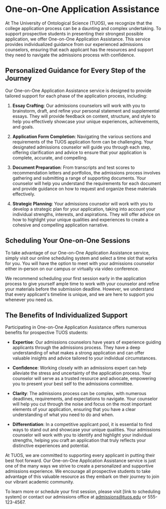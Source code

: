 # One-on-One Application Assistance

At The University of Ontological Science (TUOS), we recognize that the college application process can be a daunting and complex undertaking. To support prospective students in presenting their strongest possible application, we offer One-on-One Application Assistance. This service provides individualized guidance from our experienced admissions counselors, ensuring that each applicant has the resources and support they need to navigate the admissions process with confidence.

## Personalized Guidance for Every Step of the Journey

Our One-on-One Application Assistance service is designed to provide tailored support for each phase of the application process, including:

1. **Essay Crafting**: Our admissions counselors will work with you to brainstorm, draft, and refine your personal statement and supplemental essays. They will provide feedback on content, structure, and style to help you effectively showcase your unique experiences, achievements, and goals.

2. **Application Form Completion**: Navigating the various sections and requirements of the TUOS application form can be challenging. Your designated admissions counselor will guide you through each step, offering clarification and advice to ensure that your application is complete, accurate, and compelling.

3. **Document Preparation**: From transcripts and test scores to recommendation letters and portfolios, the admissions process involves gathering and submitting a range of supporting documents. Your counselor will help you understand the requirements for each document and provide guidance on how to request and organize these materials effectively.

4. **Strategic Planning**: Your admissions counselor will work with you to develop a strategic plan for your application, taking into account your individual strengths, interests, and aspirations. They will offer advice on how to highlight your unique qualities and experiences to create a cohesive and compelling application narrative.

## Scheduling Your One-on-One Sessions

To take advantage of our One-on-One Application Assistance service, simply visit our online scheduling system and select a time slot that works for you. You will have the option to meet with your admissions counselor either in-person on our campus or virtually via video conference.

We recommend scheduling your first session early in the application process to give yourself ample time to work with your counselor and refine your materials before the submission deadline. However, we understand that every applicant's timeline is unique, and we are here to support you whenever you need us.

## The Benefits of Individualized Support

Participating in One-on-One Application Assistance offers numerous benefits for prospective TUOS students:

- **Expertise**: Our admissions counselors have years of experience guiding applicants through the admissions process. They have a deep understanding of what makes a strong application and can offer valuable insights and advice tailored to your individual circumstances.

- **Confidence**: Working closely with an admissions expert can help alleviate the stress and uncertainty of the application process. Your counselor will serve as a trusted resource and advocate, empowering you to present your best self to the admissions committee.

- **Clarity**: The admissions process can be complex, with numerous deadlines, requirements, and expectations to navigate. Your counselor will help you cut through the noise and focus on the most important elements of your application, ensuring that you have a clear understanding of what you need to do and when.

- **Differentiation**: In a competitive applicant pool, it is essential to find ways to stand out and showcase your unique qualities. Your admissions counselor will work with you to identify and highlight your individual strengths, helping you craft an application that truly reflects your distinctive experiences and potential.

At TUOS, we are committed to supporting every applicant in putting their best foot forward. Our One-on-One Application Assistance service is just one of the many ways we strive to create a personalized and supportive admissions experience. We encourage all prospective students to take advantage of this valuable resource as they embark on their journey to join our vibrant academic community.

To learn more or schedule your first session, please visit [link to scheduling system] or contact our admissions office at admissions@tuos.edu or 555-123-4567.

